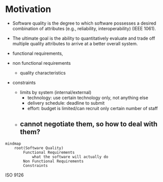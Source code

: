 # Motivation
- Software quality is the degree to which software possesses a desired combination of attributes (e.g., reliability, interoperability) (IEEE 1061).
- The ultimate goal is the ability to quantitatively evaluate and trade off multiple quality attributes to arrive at a better overall system.

- functional requirements, 
- non functional requirements
	- quality characteristics
- constraints
	- limits by system (internal/external)
		- technology: use certain technology only, not anything else
		- delivery schedule: deadline to submit
		- effort: budget is limited/can recruit only certain number of staff
	- cannot negotiate them, so how to deal with them?
		- 

```mermaid
mindmap
	root(Software Quality)
		Functional Requirements
			what the software will actually do		
		Non Functional Requirements
		Constraints
```

ISO 9126